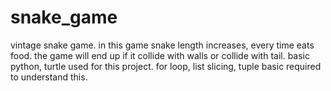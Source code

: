 # snake_game
vintage snake game. in this game snake length increases, every time eats food. 
the game will end up if it collide with walls or collide with tail. 
basic python, turtle used for this project. 
for loop, list slicing, tuple basic required to understand this.
